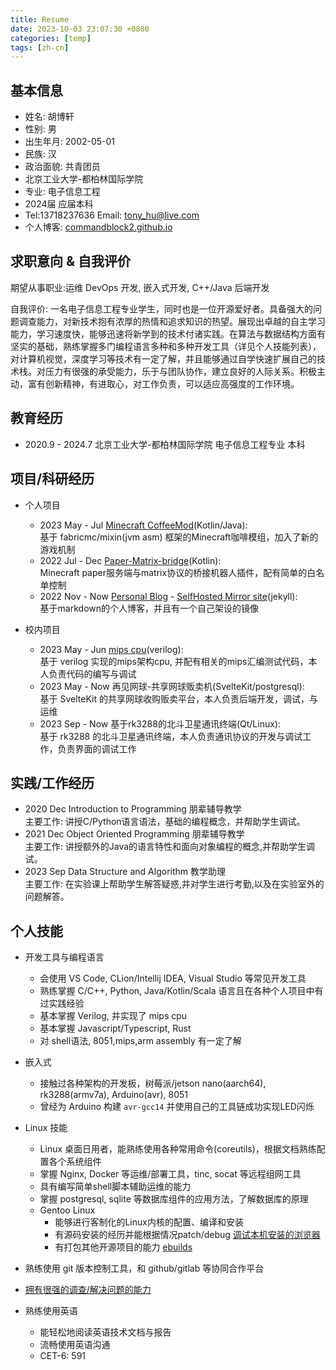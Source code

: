 ```yaml
---
title: Resume
date: 2023-10-03 23:07:30 +0800
categories: [temp]
tags: [zh-cn]
---
```


## 基本信息
- 姓名: 胡博轩
- 性别: 男
- 出生年月: 2002-05-01
- 民族: 汉
- 政治面貌: 共青团员  
- 北京工业大学-都柏林国际学院
- 专业: 电子信息工程
- 2024届 应届本科
- Tel:13718237636 Email: tony_hu@live.com
- 个人博客: [commandblock2.github.io](commandblock2.github.io)

## 求职意向 & 自我评价
期望从事职业:运维 DevOps 开发, 嵌入式开发, C++/Java 后端开发

自我评价: 一名电子信息工程专业学生，同时也是一位开源爱好者。具备强大的问题调查能力，对新技术抱有浓厚的热情和追求知识的热望。展现出卓越的自主学习能力，学习速度快，能够迅速将新学到的技术付诸实践。在算法与数据结构方面有坚实的基础，熟练掌握多门编程语言多种和多种开发工具（详见个人技能列表），对计算机视觉，深度学习等技术有一定了解，并且能够通过自学快速扩展自己的技术栈。对压力有很强的承受能力，乐于与团队协作，建立良好的人际关系。积极主动，富有创新精神，有进取心，对工作负责，可以适应高强度的工作环境。

## 教育经历  
- 2020.9 - 2024.7
北京工业大学-都柏林国际学院 电子信息工程专业 本科

## 项目/科研经历

- 个人项目
    - 2023 May - Jul [Minecraft CoffeeMod](https://github.com/commandblock2/coffee-mod-hsds)(Kotlin/Java):  
    基于 fabricmc/mixin(jvm asm) 框架的Minecraft咖啡模组，加入了新的游戏机制
    - 2022 Jul - Dec [Paper-Matrix-bridge](https://github.com/commandblock2/spigot-matrix-bridge/tree/master)(Kotlin):  
Minecraft paper服务端与matrix协议的桥接机器人插件，配有简单的白名单控制
    - 2022 Nov - Now [Personal Blog](commandblock2.github.io) - [SelfHosted Mirror site](commandblock2.xyz/blog)(jekyll):  
    基于markdown的个人博客，并且有一个自己架设的镜像

- 校内项目
    - 2023 May - Jun [mips cpu](https://github.com/commandblock2/mips-pipeline)(verilog):  
    基于 verilog 实现的mips架构cpu, 并配有相关的mips汇编测试代码，本人负责代码的编写与调试
    - 2023 May - Now 再见网球-共享网球贩卖机(SvelteKit/postgresql):  
    基于 SvelteKit 的共享网球收购贩卖平台，本人负责后端开发，调试，与运维
    - 2023 Sep - Now 基于rk3288的北斗卫星通讯终端(Qt/Linux):  
    基于 rk3288 的北斗卫星通讯终端，本人负责通讯协议的开发与调试工作，负责界面的调试工作

## 实践/工作经历
- 2020 Dec
Introduction to Programming 朋辈辅导教学  
主要工作: 讲授C/Python语言语法，基础的编程概念，并帮助学生调试。
- 2021 Dec
Object Oriented Programming 朋辈辅导教学  
主要工作: 讲授额外的Java的语言特性和面向对象编程的概念,并帮助学生调试。
- 2023 Sep
Data Structure and Algorithm 教学助理  
主要工作: 在实验课上帮助学生解答疑惑,并对学生进行考勤,以及在实验室外的问题解答。

## 个人技能

- 开发工具与编程语言
    - 会使用 VS Code, CLion/Intellij IDEA, Visual Studio 等常见开发工具
    - 熟练掌握 C/C++, Python, Java/Kotlin/Scala 语言且在各种个人项目中有过实践经验
    - 基本掌握 Verilog, 并实现了 mips cpu
    - 基本掌握 Javascript/Typescript, Rust
    - 对 shell语法, 8051,mips,arm assembly 有一定了解

- 嵌入式
    - 接触过各种架构的开发板，树莓派/jetson nano(aarch64), rk3288(armv7a), Arduino(avr), 8051
    - 曾经为 Arduino 构建 `avr-gcc14` 并使用自己的工具链成功实现LED闪烁

- Linux 技能
    - Linux 桌面日用者，能熟练使用各种常用命令(coreutils)，根据文档熟练配置各个系统组件  
    - 掌握 Nginx, Docker 等运维/部署工具，tinc, socat 等远程组网工具
    - 具有编写简单shell脚本辅助运维的能力
    - 掌握 postgresql, sqlite 等数据库组件的应用方法，了解数据库的原理
    - Gentoo Linux
        - 能够进行客制化的Linux内核的配置、编译和安装
        - 有源码安装的经历并能根据情况patch/debug [调试本机安装的浏览器](https://commandblock2.github.io/posts/solved-broswer-crashing-for-system-call-error/)
        - 有打包其他开源项目的能力 [ebuilds](https://github.com/commandblock2/ebuilds/tree/master)

- 熟练使用 git 版本控制工具，和 github/gitlab 等协同合作平台
- [拥有很强的调查/解决问题的能力](https://commandblock2.github.io/tags/problem-solving/)
- 熟练使用英语
    - 能轻松地阅读英语技术文档与报告
    - 流畅使用英语沟通
    - CET-6: 591